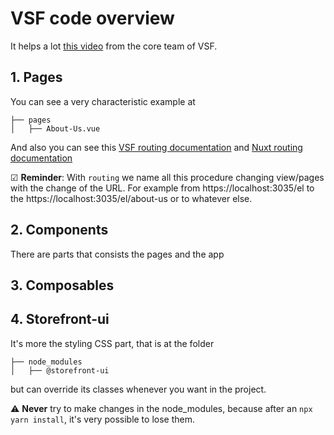 
# VSF code overview

It helps a lot [this video](https://www.youtube.com/watch?v=bXMXurRkXKE&ab_channel=VueStorefront)
from the core team of VSF.

## 1. Pages

You can see a very characteristic example at


```shell
├── pages
│   ├── About-Us.vue
```

And also you can see this [VSF routing documentation](https://docs.vuestorefront.io/v2/getting-started/layouts-and-routing.html)
and [Nuxt routing documentation](https://nuxtjs.org/docs/get-started/routing/)


&#9745; **Reminder**: With `routing` we name all this procedure changing view/pages
with the change of the URL. For example from https://localhost:3035/el to the
  https://localhost:3035/el/about-us or to whatever else.


## 2. Components

There are parts that consists the pages and the app

## 3. Composables

## 4. Storefront-ui

It's more the styling CSS part, that is at the folder
```shell
├── node_modules
│   ├── @storefront-ui
```
but can override its classes
whenever you want in the project.


 &#x26a0;&#xfe0f; **Never** try to make changes in the node_modules, because after an
`npx yarn install`, it's very possible to lose them.


